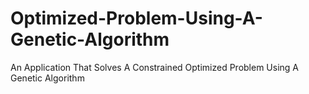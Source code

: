 # Optimized-Problem-Using-A-Genetic-Algorithm
An Application That Solves A Constrained Optimized Problem Using A Genetic Algorithm
